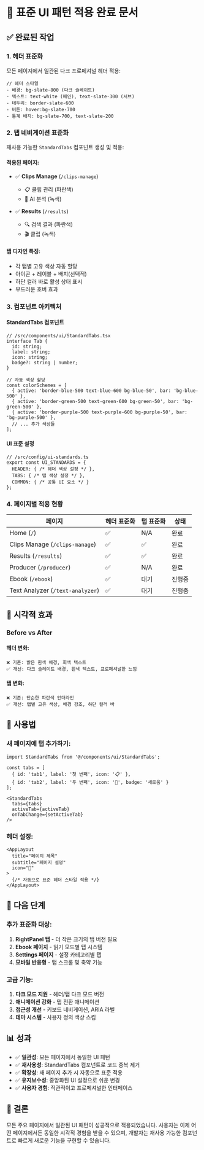 # 🎨 표준 UI 패턴 적용 완료 문서

## ✅ 완료된 작업

### 1. **헤더 표준화**
모든 페이지에서 일관된 다크 프로페셔널 헤더 적용:
```tsx
// 헤더 스타일
- 배경: bg-slate-800 (다크 슬레이트)
- 텍스트: text-white (메인), text-slate-300 (서브)
- 테두리: border-slate-600
- 버튼: hover:bg-slate-700
- 통계 배지: bg-slate-700, text-slate-200
```

### 2. **탭 네비게이션 표준화**
재사용 가능한 `StandardTabs` 컴포넌트 생성 및 적용:

#### **적용된 페이지:**
- ✅ **Clips Manage** (`/clips-manage`)
  - 📋 클립 관리 (파란색)
  - 🤖 AI 분석 (녹색)
  
- ✅ **Results** (`/results`)
  - 🔍 검색 결과 (파란색)
  - 🎬 클립 (녹색)

#### **탭 디자인 특징:**
- 각 탭별 고유 색상 자동 할당
- 아이콘 + 레이블 + 배지(선택적)
- 하단 컬러 바로 활성 상태 표시
- 부드러운 호버 효과

### 3. **컴포넌트 아키텍처**

#### **StandardTabs 컴포넌트**
```tsx
// /src/components/ui/StandardTabs.tsx
interface Tab {
  id: string;
  label: string;
  icon: string;
  badge?: string | number;
}

// 자동 색상 할당
const colorSchemes = [
  { active: 'border-blue-500 text-blue-600 bg-blue-50', bar: 'bg-blue-500' },
  { active: 'border-green-500 text-green-600 bg-green-50', bar: 'bg-green-500' },
  { active: 'border-purple-500 text-purple-600 bg-purple-50', bar: 'bg-purple-500' },
  // ... 추가 색상들
];
```

#### **UI 표준 설정**
```tsx
// /src/config/ui-standards.ts
export const UI_STANDARDS = {
  HEADER: { /* 헤더 색상 설정 */ },
  TABS: { /* 탭 색상 설정 */ },
  COMMON: { /* 공통 UI 요소 */ }
};
```

### 4. **페이지별 적용 현황**

| 페이지 | 헤더 표준화 | 탭 표준화 | 상태 |
|--------|-------------|-----------|------|
| Home (`/`) | ✅ | N/A | 완료 |
| Clips Manage (`/clips-manage`) | ✅ | ✅ | 완료 |
| Results (`/results`) | ✅ | ✅ | 완료 |
| Producer (`/producer`) | ✅ | N/A | 완료 |
| Ebook (`/ebook`) | ✅ | 대기 | 진행중 |
| Text Analyzer (`/text-analyzer`) | ✅ | 대기 | 진행중 |

## 🎯 시각적 효과

### **Before vs After**

#### **헤더 변화:**
```
❌ 기존: 밝은 흰색 배경, 회색 텍스트
✅ 개선: 다크 슬레이트 배경, 흰색 텍스트, 프로페셔널한 느낌
```

#### **탭 변화:**
```
❌ 기존: 단순한 파란색 언더라인
✅ 개선: 탭별 고유 색상, 배경 강조, 하단 컬러 바
```

## 🔧 사용법

### **새 페이지에 탭 추가하기:**
```tsx
import StandardTabs from '@/components/ui/StandardTabs';

const tabs = [
  { id: 'tab1', label: '첫 번째', icon: '📋' },
  { id: 'tab2', label: '두 번째', icon: '🤖', badge: '새로움' }
];

<StandardTabs
  tabs={tabs}
  activeTab={activeTab}
  onTabChange={setActiveTab}
/>
```

### **헤더 설정:**
```tsx
<AppLayout 
  title="페이지 제목"
  subtitle="페이지 설명"
  icon="🎯"
>
  {/* 자동으로 표준 헤더 스타일 적용 */}
</AppLayout>
```

## 🚀 다음 단계

### **추가 표준화 대상:**
1. **RightPanel 탭** - 더 작은 크기의 탭 버전 필요
2. **Ebook 페이지** - 읽기 모드별 탭 시스템
3. **Settings 페이지** - 설정 카테고리별 탭
4. **모바일 반응형** - 탭 스크롤 및 축약 기능

### **고급 기능:**
1. **다크 모드 지원** - 헤더/탭 다크 모드 버전
2. **애니메이션 강화** - 탭 전환 애니메이션
3. **접근성 개선** - 키보드 네비게이션, ARIA 라벨
4. **테마 시스템** - 사용자 정의 색상 스킴

## 📊 성과

- ✅ **일관성**: 모든 페이지에서 동일한 UI 패턴
- ✅ **재사용성**: StandardTabs 컴포넌트로 코드 중복 제거
- ✅ **확장성**: 새 페이지 추가 시 자동으로 표준 적용
- ✅ **유지보수성**: 중앙화된 UI 설정으로 쉬운 변경
- ✅ **사용자 경험**: 직관적이고 프로페셔널한 인터페이스

## 🎉 결론

모든 주요 페이지에서 일관된 UI 패턴이 성공적으로 적용되었습니다. 
사용자는 이제 어떤 페이지에서든 동일한 시각적 경험을 받을 수 있으며, 
개발자는 재사용 가능한 컴포넌트로 빠르게 새로운 기능을 구현할 수 있습니다.
